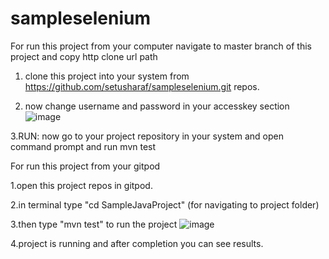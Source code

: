 # sampleselenium
For run this project from your computer
navigate to master branch of this project and copy http clone url path
1. clone this project into your system from https://github.com/setusharaf/sampleselenium.git repos.

2. now change username and password in your accesskey section
![image](https://user-images.githubusercontent.com/118762319/203307275-597bd3d5-d4bb-4230-b3dc-c815bf24dadb.png)

3.RUN: now go to your project repository in your system and open command prompt and run mvn test


For run this project from your gitpod

1.open this project repos in gitpod. 

2.in terminal type "cd SampleJavaProject"  (for navigating to project folder)

3.then type "mvn test" to run the project
![image](https://user-images.githubusercontent.com/118762319/204218263-524ec9e6-ab2d-4028-82ff-ef65a0b2cd96.png)

4.project is running and after completion you can see results.

